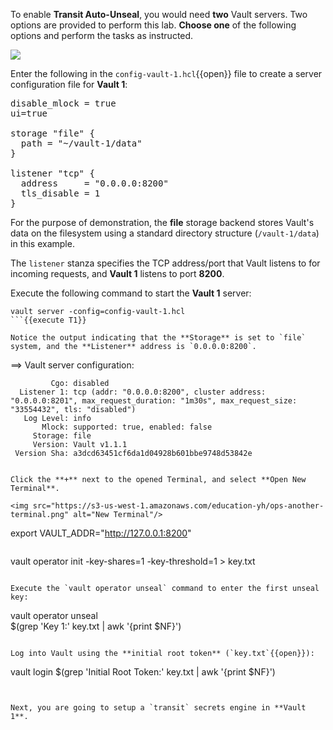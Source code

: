 To enable **Transit Auto-Unseal**, you would need **two** Vault servers. Two options are provided to perform this lab. **Choose one** of the following options and perform the tasks as instructed.

<img src="https://s3-us-west-1.amazonaws.com/education-yh/screenshots/3-autounseal-2.png">


Enter the following in the `config-vault-1.hcl`{{open}} file to create a server configuration file for **Vault 1**:

<pre class="file" data-filename="config-vault-1.hcl" data-target="replace">
disable_mlock = true
ui=true

storage "file" {
  path = "~/vault-1/data"
}

listener "tcp" {
  address     = "0.0.0.0:8200"
  tls_disable = 1
}
</pre>


For the purpose of demonstration, the **file** storage backend stores Vault's data on the filesystem using a standard directory structure (`/vault-1/data`) in this example.

The `listener` stanza specifies the TCP address/port that Vault listens to for incoming requests, and **Vault 1** listens to port **8200**.

Execute the following command to start the **Vault 1** server:

```
vault server -config=config-vault-1.hcl
```{{execute T1}}

Notice the output indicating that the **Storage** is set to `file` system, and the **Listener** address is `0.0.0.0:8200`.

```
==> Vault server configuration:

             Cgo: disabled
      Listener 1: tcp (addr: "0.0.0.0:8200", cluster address: "0.0.0.0:8201", max_request_duration: "1m30s", max_request_size: "33554432", tls: "disabled")
       Log Level: info
           Mlock: supported: true, enabled: false
         Storage: file
         Version: Vault v1.1.1
     Version Sha: a3dcd63451cf6da1d04928b601bbe9748d53842e
```

Click the **+** next to the opened Terminal, and select **Open New Terminal**.

<img src="https://s3-us-west-1.amazonaws.com/education-yh/ops-another-terminal.png" alt="New Terminal"/>

```
export VAULT_ADDR="http://127.0.0.1:8200"
```{{execute T2}}

```
vault operator init -key-shares=1 -key-threshold=1 > key.txt
```{{execute T2}}

Execute the `vault operator unseal` command to enter the first unseal key:

```
vault operator unseal \
    $(grep 'Key 1:' key.txt | awk '{print $NF}')
```{{execute T2}}

Log into Vault using the **initial root token** (`key.txt`{{open}}):

```
vault login $(grep 'Initial Root Token:' key.txt | awk '{print $NF}')
```{{execute T2}}


Next, you are going to setup a `transit` secrets engine in **Vault 1**.
